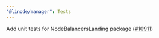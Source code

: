 ```yaml
---
"@linode/manager": Tests
---
```


Add unit tests for NodeBalancersLanding package ([#10911](https://github.com/linode/manager/pull/10911))
